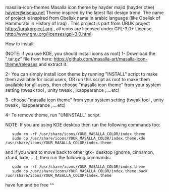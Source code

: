 masalla-icon-themes
Masalla icon theme by hayder majid (hayder ctee) <hayder@riseup.net>
Theme inspired by the latest flat design trend.
The name of project  is inspired from Obelisk name in arabic language (like Obelisk of Hammurabi in History of Iraq) .
This project is part from URUK project <https://urukproject.org> , all icons are licensed under GPL-3.0+ License <http://www.gnu.org/licenses/gpl-3.0.html> 

How to install:



(NOTE: if you use KDE, you should install icons as root)
1- Download the ".tar.gz" file from here:
        https://github.com/masalla-art/masalla-icon-theme/releases
and extract it.

2- You can simply install icon theme by running "INSTALL" script to make them available for local users, 
OR run this script as root to make them available for all users, then choose "masalla icon theme" from your system setting (tweak tool , unity tweak , lxappearance ,....etc)

3- choose "masalla icon theme" from your system setting (tweak tool , unity tweak , lxappearance ,....etc)

4- To remove theme, run "UNINSTALL" script.


NOTE:  If you are using KDE desktop then run the following commands too:

       sudo rm -rf /usr/share/icons/YOUR_MASALLA_COLOR/index.theme
       sudo cp /usr/share/icons/YOUR_MASALLA_COLOR/index.theme.kde /usr/share/icons/YOUR_MASALLA_COLOR/index.theme
       
and if you want to move back to other gtk+ desktop (gnome, cinnamon, xfce4, lxde, ....), then run the following commands:

       sudo rm -rf /usr/share/icons/YOUR_MASALLA_COLOR/index.theme
       sudo cp /usr/share/icons/YOUR_MASALLA_COLOR/index.theme.back /usr/share/icons/YOUR_MASALLA_COLOR/index.theme


have fun and be free ^^


